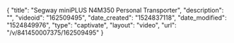 {
    "title": "Segway miniPLUS N4M350 Personal Transporter",
    "description": "",
    "videoid": "162509495",
    "date_created": "1524837118",
    "date_modified": "1524849976",
    "type": "captivate",
    "layout": "video",
    "url": "\/v\/841450007375\/162509495"
}